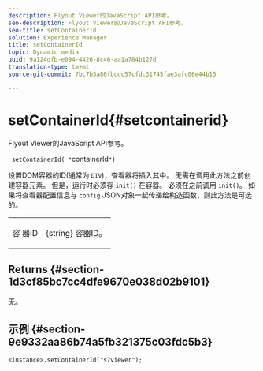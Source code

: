 ```yaml
---
description: Flyout Viewer的JavaScript API参考。
seo-description: Flyout Viewer的JavaScript API参考。
seo-title: setContainerId
solution: Experience Manager
title: setContainerId
topic: Dynamic media
uuid: 9a124dfb-e094-4426-8c46-aa1a784b127d
translation-type: tm+mt
source-git-commit: 7bc7b3a86fbcdc57cfdc31745fae3afc06e44b15

---
```



# setContainerId{#setcontainerid}

Flyout Viewer的JavaScript API参考。

` setContainerId( *`containerId`*)`

设置DOM容器的ID(通常为 `DIV`)，查看器将插入其中。 无需在调用此方法之前创建容器元素。 但是，运行时必须存 `init()` 在容器。 必须在之前调用 `init()`。 如果将查看器配置信息与 `config` JSON对象一起传递给构造函数，则此方法是可选的。

<table id="table_896DFF34A68A403DB93A6D597461A573"> 
 <tbody> 
  <tr> 
   <td colname="col1"> <p> <span class="codeph"> 容 <span class="varname"> 器ID </span></span> </p> </td> 
   <td colname="col2"> <p> <span class="codeph"> {string} </span> 容器ID。 </p> </td> 
  </tr> 
 </tbody> 
</table>

## Returns {#section-1d3cf85bc7cc4dfe9670e038d02b9101}

无。

## 示例 {#section-9e9332aa86b74a5fb321375c03fdc5b3}

```
<instance>.setContainerId("s7viewer");
```

